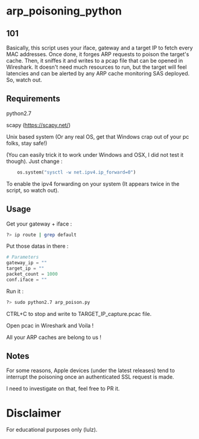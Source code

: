 # arp_poisoning_python

## 101
Basically, this script uses your iface, gateway and a target IP to fetch every MAC addresses. Once done, it forges ARP requests to poison the target's cache. Then, it sniffes it and writes to a pcap file that can be opened in Wireshark. It doesn't need much resources to run, but the target will feel latencies and can be alerted by any ARP cache monitoring SAS deployed. So, watch out.

## Requirements
python2.7

scapy (https://scapy.net/)

Unix based system (Or any real OS, get that Windows crap out of your pc folks, stay safe!)

(You can easily trick it to work under Windows and OSX, I did not test it though).
Just change : 
```python
    os.system("sysctl -w net.ipv4.ip_forward=0")
```
To enable the ipv4 forwarding on your system (It appears twice in the script, so watch out).


## Usage
Get your gateway + iface : 
```bash
?> ip route | grep default
```

Put those datas in there :
```python
# Parameters                                                                    
gateway_ip = ""
target_ip = ""
packet_count = 1000
conf.iface = ""
```

Run it :
```bash
?> sudo python2.7 arp_poison.py
```


CTRL+C to stop and write to TARGET_IP_capture.pcac file.

Open pcac in Wireshark and Voila ! 

All your ARP caches are belong to us !


## Notes
For some reasons, Apple devices (under the latest releases) tend to interrupt the poisoning once an authenticated SSL request is made.

I need to investigate on that, feel free to PR it.


# Disclaimer
For educational purposes only (lulz).
